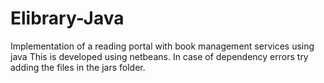 # Elibrary-Java
Implementation of a reading portal with book management services using java
This is developed using netbeans. In case of dependency errors try adding the files in the jars folder.
